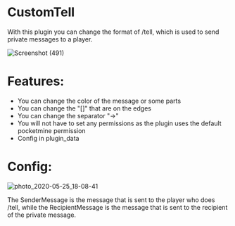 # CustomTell
With this plugin you can change the format of /tell, which is used to send private messages to a player. 

![Screenshot (491)](https://user-images.githubusercontent.com/35745567/82828045-8de13200-9eb0-11ea-8652-1055263127d8.png)

# Features:
- You can change the color of the message or some parts 
- You can change the "[]" that are on the edges
- You can change the separator "->"
- You will not have to set any permissions as the plugin uses the default pocketmine permission
- Config in plugin_data

# Config:

![photo_2020-05-25_18-08-41](https://user-images.githubusercontent.com/35745567/82829120-cb46bf00-9eb2-11ea-9a38-5af55d8d5139.jpg)

The SenderMessage is the message that is sent to the player who does /tell, while the RecipientMessage is the message that is sent to the recipient of the private message.
